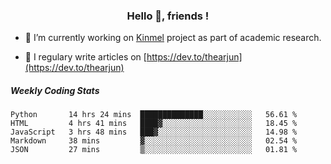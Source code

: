 <h3 align="center">Hello 👋, friends !</h3>

- 🔭 I’m currently working on [Kinmel](https://github.com/thearjun/kinmel) project as part of academic research.

- 📝 I regulary write articles on [https://dev.to/thearjun](https://dev.to/thearjun)


##### Weekly Coding Stats
<!--START_SECTION:waka-->
```text
Python       14 hrs 24 mins  ██████████████░░░░░░░░░░░   56.61 % 
HTML         4 hrs 41 mins   ████▓░░░░░░░░░░░░░░░░░░░░   18.45 % 
JavaScript   3 hrs 48 mins   ███▓░░░░░░░░░░░░░░░░░░░░░   14.98 % 
Markdown     38 mins         ▓░░░░░░░░░░░░░░░░░░░░░░░░   02.54 % 
JSON         27 mins         ▒░░░░░░░░░░░░░░░░░░░░░░░░   01.81 % 
```
<!--END_SECTION:waka-->
